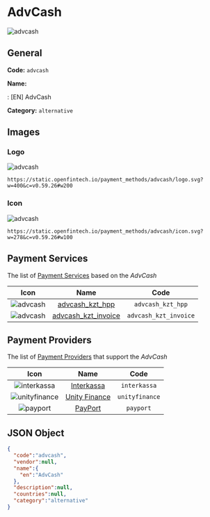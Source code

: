 
# AdvCash 
![advcash](https://static.openfintech.io/payment_methods/advcash/logo.svg?w=400&c=v0.59.26#w200)  

## General 
**Code:** `advcash` 
 
**Name:** 
 
:	[EN] AdvCash 
 
**Category:** `alternative` 
 

## Images 

### Logo 
![advcash](https://static.openfintech.io/payment_methods/advcash/logo.svg?w=400&c=v0.59.26#w200)  

```
https://static.openfintech.io/payment_methods/advcash/logo.svg?w=400&c=v0.59.26#w200
```  

### Icon 
![advcash](https://static.openfintech.io/payment_methods/advcash/icon.svg?w=278&c=v0.59.26#w100)  

```
https://static.openfintech.io/payment_methods/advcash/icon.svg?w=278&c=v0.59.26#w100
```  

## Payment Services 
 
The list of [Payment Services](/payment-services/) based on the _AdvCash_ 

|Icon|Name|Code| 
|:---:|:---:|:---:| 
|![advcash](https://static.openfintech.io/payment_methods/advcash/icon.svg?w=278&c=v0.59.26#w100) |[advcash_kzt_hpp](/payment-services/advcash_kzt_hpp/)|`advcash_kzt_hpp`| 
|![advcash](https://static.openfintech.io/payment_methods/advcash/icon.svg?w=278&c=v0.59.26#w100) |[advcash_kzt_invoice](/payment-services/advcash_kzt_invoice/)|`advcash_kzt_invoice`| 
 

## Payment Providers 
 
The list of [Payment Providers](/payment-providers/) that support the _AdvCash_ 

|Icon|Name|Code| 
|:---:|:---:|:---:| 
|![interkassa](https://static.openfintech.io/payment_providers/interkassa/icon.svg?w=278&c=v0.59.26#w100) |[Interkassa](/payment-providers/interkassa/)|`interkassa`| 
|![unityfinance](https://static.openfintech.io/payment_providers/unityfinance/icon.svg?w=278&c=v0.59.26#w100) |[Unity Finance](/payment-providers/unityfinance/)|`unityfinance`| 
|![payport](https://static.openfintech.io/payment_providers/payport/icon.svg?w=278&c=v0.59.26#w100) |[PayPort](/payment-providers/payport/)|`payport`| 
 

## JSON Object 

```json
{
  "code":"advcash",
  "vendor":null,
  "name":{
    "en":"AdvCash"
  },
  "description":null,
  "countries":null,
  "category":"alternative"
}
```  
